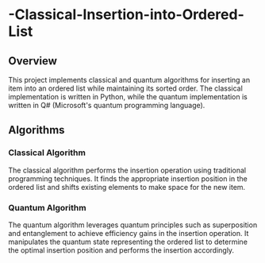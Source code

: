 # -Classical-Insertion-into-Ordered-List
## Overview
This project implements classical and quantum algorithms for inserting an item into an ordered list while maintaining its sorted order. The classical implementation is written in Python, while the quantum implementation is written in Q# (Microsoft's quantum programming language).

## Algorithms

### Classical Algorithm
The classical algorithm performs the insertion operation using traditional programming techniques. It finds the appropriate insertion position in the ordered list and shifts existing elements to make space for the new item.

### Quantum Algorithm
The quantum algorithm leverages quantum principles such as superposition and entanglement to achieve efficiency gains in the insertion operation. It manipulates the quantum state representing the ordered list to determine the optimal insertion position and performs the insertion accordingly.

